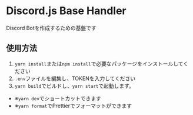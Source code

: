 # Discord.js Base Handler

Discord Botを作成するための基盤です

## 使用方法

1. `yarn install`または`npm install`で必要なパッケージをインストールしてください
2. `.env`ファイルを編集し、TOKENを入力してください
3. `yarn build`でビルドし、`yarn start`で起動します。

-   ※`yarn dev`でショートカットできます
-   ※`yarn format`でPrettierでフォーマットができます
